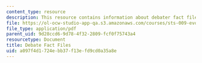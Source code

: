 ```yaml
---
content_type: resource
description: This resource contains information about debater fact files.
file: https://ol-ocw-studio-app-qa.s3.amazonaws.com/courses/sts-009-evolution-and-society-spring-2012/a097f4d1724ebb37f13efd9cd0a35a8e_MITSTS_009S12_dbt_ft_fls.pdf
file_type: application/pdf
parent_uid: 9d28ccd6-9d78-4f32-2809-fcf0f75743a4
resourcetype: Document
title: Debate Fact Files
uid: a097f4d1-724e-bb37-f13e-fd9cd0a35a8e
---
```

